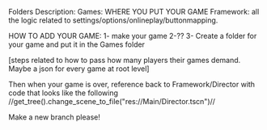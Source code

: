 Folders Description:
Games: WHERE YOU PUT YOUR GAME
Framework: all the logic related to settings/options/onlineplay/buttonmapping. 


HOW TO ADD YOUR GAME:
1- make your game
2-??
3- Create a folder for your game and put it in the Games folder

[steps related to how to pass how many players their games demand. Maybe a json for every game at root level]

Then when your game is over, reference back to Framework/Director with code that looks like the following 
//get_tree().change_scene_to_file("res://Main/Director.tscn")//


Make a new branch please!
